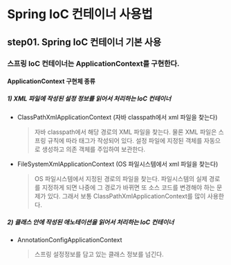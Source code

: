 # Spring IoC 컨테이너 사용법

## step01. Spring IoC 컨테이너 기본 사용

### 스프링 IoC 컨테이너는 ApplicationContext를 구현한다.

#### ApplicationContext 구현체 종류

##### 1) XML 파일에 작성된 설정 정보를 읽어서 처리하는 IoC 컨테이너
  - ClassPathXmlApplicationContext (자바 classpath에서 xml 파일을 찾는다)
    > 자바 classpath에서 해당 경로의 XML 파일을 찾는다.
    > 물론 XML 파일은 스프링 규칙에 따라 태그가 작성되어 있다.
    > 설정 파일에 지정된 객체를 자동으로 생성하고 의존 객체를 주입하여 보관한다.

  - FileSystemXmlApplicationContext (OS 파일시스템에서 xml 파일을 찾는다)
    > OS 파일시스템에서 지정된 경로의 파일을 찾는다.
    > 파일시스템의 실제 경로를 지정하게 되면 나중에 그 경로가 바뀌면 
      또 소스 코드를 변경해야 하는 문제가 있다. 
      그래서 보통 ClassPathXmlApplicationContext를 많이 사용한다.
      
##### 2) 클래스 안에 작성된 애노테이션을 읽어서 처리하는 IoC 컨테이너
  - AnnotationConfigApplicationContext
    > 스프링 설정정보를 담고 있는 클래스 정보를 넘긴다.
